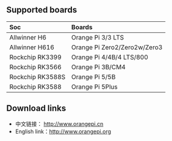 ## Supported boards

Soc | Boards |
|:--|:--|
| Allwinner H6 | Orange Pi 3/3 LTS |
| Allwinner H616 | Orange Pi Zero2/Zero2w/Zero3 | 
| Rockchip RK3399 | Orange Pi 4/4B/4 LTS/800 |
| Rockchip RK3566 | Orange Pi 3B/CM4 |
| Rockchip RK3588S | Orange Pi 5/5B |
| Rockchip RK3588 | Orange Pi 5Plus |

## Download links

- 中文链接：     http://www.orangepi.cn
- English link：http://www.orangepi.org
